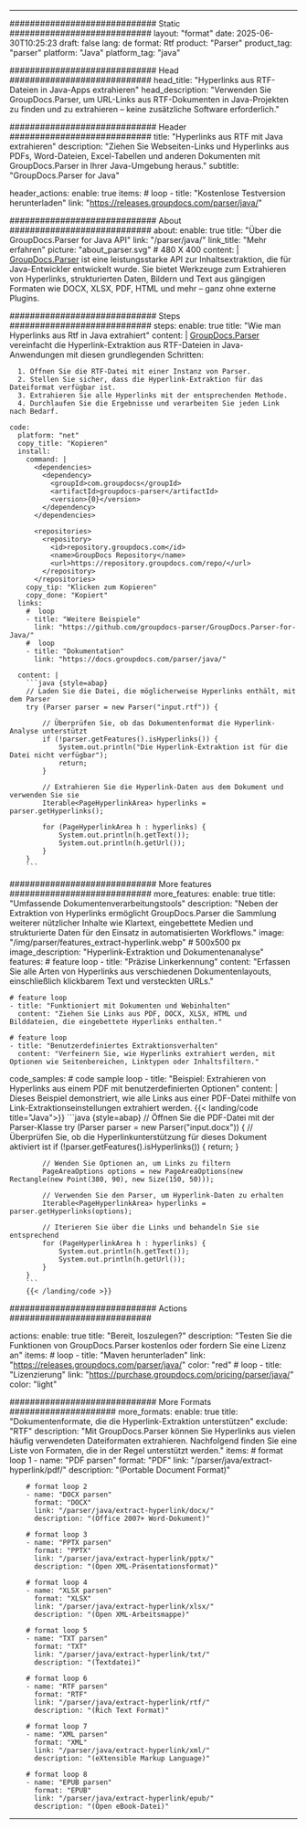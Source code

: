 


---
############################# Static ############################
layout: "format"
date:  2025-06-30T10:25:23
draft: false
lang: de
format: Rtf
product: "Parser"
product_tag: "parser"
platform: "Java"
platform_tag: "java"

############################# Head ############################
head_title: "Hyperlinks aus RTF-Dateien in Java-Apps extrahieren"
head_description: "Verwenden Sie GroupDocs.Parser, um URL-Links aus RTF-Dokumenten in Java-Projekten zu finden und zu extrahieren – keine zusätzliche Software erforderlich."

############################# Header ############################
title: "Hyperlinks aus RTF mit Java extrahieren" 
description: "Ziehen Sie Webseiten-Links und Hyperlinks aus PDFs, Word-Dateien, Excel-Tabellen und anderen Dokumenten mit GroupDocs.Parser in Ihrer Java-Umgebung heraus."
subtitle: "GroupDocs.Parser for Java" 

header_actions:
  enable: true
  items:
    #  loop
    - title: "Kostenlose Testversion herunterladen"
      link: "https://releases.groupdocs.com/parser/java/"
      
############################# About ############################
about:
    enable: true
    title: "Über die GroupDocs.Parser for Java API"
    link: "/parser/java/"
    link_title: "Mehr erfahren"
    picture: "about_parser.svg" # 480 X 400
    content: |
       [GroupDocs.Parser](/parser/java/) ist eine leistungsstarke API zur Inhaltsextraktion, die für Java-Entwickler entwickelt wurde. Sie bietet Werkzeuge zum Extrahieren von Hyperlinks, strukturierten Daten, Bildern und Text aus gängigen Formaten wie DOCX, XLSX, PDF, HTML und mehr – ganz ohne externe Plugins.

############################# Steps ############################
steps:
    enable: true
    title: "Wie man Hyperlinks aus Rtf in Java extrahiert"
    content: |
      [GroupDocs.Parser](/parser/java/) vereinfacht die Hyperlink-Extraktion aus RTF-Dateien in Java-Anwendungen mit diesen grundlegenden Schritten:
      
      1. Öffnen Sie die RTF-Datei mit einer Instanz von Parser.
      2. Stellen Sie sicher, dass die Hyperlink-Extraktion für das Dateiformat verfügbar ist.
      3. Extrahieren Sie alle Hyperlinks mit der entsprechenden Methode.
      4. Durchlaufen Sie die Ergebnisse und verarbeiten Sie jeden Link nach Bedarf.
   
    code:
      platform: "net"
      copy_title: "Kopieren"
      install:
        command: |
          <dependencies>
            <dependency>
              <groupId>com.groupdocs</groupId>
              <artifactId>groupdocs-parser</artifactId>
              <version>{0}</version>
            </dependency>
          </dependencies>

          <repositories>
            <repository>
              <id>repository.groupdocs.com</id>
              <name>GroupDocs Repository</name>
              <url>https://repository.groupdocs.com/repo/</url>
            </repository>
          </repositories>
        copy_tip: "Klicken zum Kopieren"
        copy_done: "Kopiert"
      links:
        #  loop
        - title: "Weitere Beispiele"
          link: "https://github.com/groupdocs-parser/GroupDocs.Parser-for-Java/"
        #  loop
        - title: "Dokumentation"
          link: "https://docs.groupdocs.com/parser/java/"
          
      content: |
        ```java {style=abap}
        // Laden Sie die Datei, die möglicherweise Hyperlinks enthält, mit dem Parser
        try (Parser parser = new Parser("input.rtf")) {

            // Überprüfen Sie, ob das Dokumentenformat die Hyperlink-Analyse unterstützt
            if (!parser.getFeatures().isHyperlinks()) {
                System.out.println("Die Hyperlink-Extraktion ist für die Datei nicht verfügbar");
                return;
            }

            // Extrahieren Sie die Hyperlink-Daten aus dem Dokument und verwenden Sie sie
            Iterable<PageHyperlinkArea> hyperlinks = parser.getHyperlinks();

            for (PageHyperlinkArea h : hyperlinks) {
                System.out.println(h.getText());
                System.out.println(h.getUrl());
            }
        }
        ```            

############################# More features ############################
more_features:
  enable: true
  title: "Umfassende Dokumentenverarbeitungstools"
  description: "Neben der Extraktion von Hyperlinks ermöglicht GroupDocs.Parser die Sammlung weiterer nützlicher Inhalte wie Klartext, eingebettete Medien und strukturierte Daten für den Einsatz in automatisierten Workflows."
  image: "/img/parser/features_extract-hyperlink.webp" # 500x500 px
  image_description: "Hyperlink-Extraktion und Dokumentenanalyse"
  features:
    # feature loop
    - title: "Präzise Linkerkennung"
      content: "Erfassen Sie alle Arten von Hyperlinks aus verschiedenen Dokumentenlayouts, einschließlich klickbarem Text und versteckten URLs."

    # feature loop
    - title: "Funktioniert mit Dokumenten und Webinhalten"
      content: "Ziehen Sie Links aus PDF, DOCX, XLSX, HTML und Bilddateien, die eingebettete Hyperlinks enthalten."

    # feature loop
    - title: "Benutzerdefiniertes Extraktionsverhalten"
      content: "Verfeinern Sie, wie Hyperlinks extrahiert werden, mit Optionen wie Seitenbereichen, Linktypen oder Inhaltsfiltern."
      
  code_samples:
    # code sample loop
    - title: "Beispiel: Extrahieren von Hyperlinks aus einem PDF mit benutzerdefinierten Optionen"
      content: |
        Dieses Beispiel demonstriert, wie alle Links aus einer PDF-Datei mithilfe von Link-Extraktionseinstellungen extrahiert werden.
        {{< landing/code title="Java">}}
        ```java {style=abap}
        //  Öffnen Sie die PDF-Datei mit der Parser-Klasse
        try (Parser parser = new Parser("input.docx"))
        {
            // Überprüfen Sie, ob die Hyperlinkunterstützung für dieses Dokument aktiviert ist
            if (!parser.getFeatures().isHyperlinks()) {
                return;
            }

            // Wenden Sie Optionen an, um Links zu filtern
            PageAreaOptions options = new PageAreaOptions(new Rectangle(new Point(380, 90), new Size(150, 50)));

            // Verwenden Sie den Parser, um Hyperlink-Daten zu erhalten
            Iterable<PageHyperlinkArea> hyperlinks = parser.getHyperlinks(options);

            // Iterieren Sie über die Links und behandeln Sie sie entsprechend
            for (PageHyperlinkArea h : hyperlinks) {
                System.out.println(h.getText());
                System.out.println(h.getUrl());
            }
        }
        ```
        {{< /landing/code >}}


############################# Actions ############################

actions:
  enable: true
  title: "Bereit, loszulegen?"
  description: "Testen Sie die Funktionen von GroupDocs.Parser kostenlos oder fordern Sie eine Lizenz an"
  items:
    #  loop
    - title: "Maven herunterladen"
      link: "https://releases.groupdocs.com/parser/java/"
      color: "red"
        #  loop
    - title: "Lizenzierung"
      link: "https://purchase.groupdocs.com/pricing/parser/java/"
      color: "light"


############################# More Formats #####################
more_formats:
    enable: true
    title: "Dokumentenformate, die die Hyperlink-Extraktion unterstützen"
    exclude: "RTF"
    description: "Mit GroupDocs.Parser können Sie Hyperlinks aus vielen häufig verwendeten Dateiformaten extrahieren. Nachfolgend finden Sie eine Liste von Formaten, die in der Regel unterstützt werden."
    items: 
        # format loop 1
        - name: "PDF parsen"
          format: "PDF"
          link: "/parser/java/extract-hyperlink/pdf/"
          description: "(Portable Document Format)"
          
        # format loop 2
        - name: "DOCX parsen"
          format: "DOCX"
          link: "/parser/java/extract-hyperlink/docx/"
          description: "(Office 2007+ Word-Dokument)"
          
        # format loop 3
        - name: "PPTX parsen"
          format: "PPTX"
          link: "/parser/java/extract-hyperlink/pptx/"
          description: "(Open XML-Präsentationsformat)"
          
        # format loop 4
        - name: "XLSX parsen"
          format: "XLSX"
          link: "/parser/java/extract-hyperlink/xlsx/"
          description: "(Open XML-Arbeitsmappe)"
          
        # format loop 5
        - name: "TXT parsen"
          format: "TXT"
          link: "/parser/java/extract-hyperlink/txt/"
          description: "(Textdatei)"
          
        # format loop 6
        - name: "RTF parsen"
          format: "RTF"
          link: "/parser/java/extract-hyperlink/rtf/"
          description: "(Rich Text Format)"
          
        # format loop 7
        - name: "XML parsen"
          format: "XML"
          link: "/parser/java/extract-hyperlink/xml/"
          description: "(eXtensible Markup Language)"
          
        # format loop 8
        - name: "EPUB parsen"
          format: "EPUB"
          link: "/parser/java/extract-hyperlink/epub/"
          description: "(Open eBook-Datei)"
         
          

---